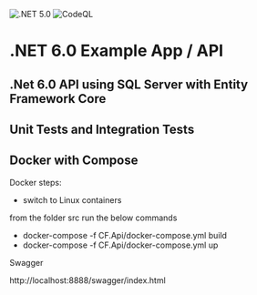 ![.NET 5.0](https://github.com/leandro-cervelin/cf_api_net_core/workflows/.NET%205.0/badge.svg)  ![CodeQL](https://github.com/leandro-cervelin/cf_api_net_core/workflows/CodeQL/badge.svg)
# .NET 6.0 Example App / API
## .Net 6.0 API using SQL Server with Entity Framework Core
## Unit Tests and Integration Tests
## Docker with Compose

Docker steps:

- switch to Linux containers

from the folder src run the below commands

- docker-compose -f CF.Api/docker-compose.yml build
- docker-compose -f CF.Api/docker-compose.yml up

Swagger

http://localhost:8888/swagger/index.html
